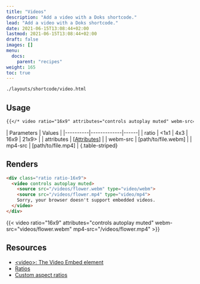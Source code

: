 ```yaml
---
title: "Videos"
description: "Add a video with a Doks shortcode."
lead: "Add a video with a Doks shortcode."
date: 2021-06-15T13:08:44+02:00
lastmod: 2021-06-15T13:08:44+02:00
draft: false
images: []
menu:
  docs:
    parent: "recipes"
weight: 165
toc: true
---
```


```bash
./layouts/shortcode/video.html
```

## Usage

```md
{{</* video ratio="16x9" attributes="controls autoplay muted" webm-src="videos/flower.webm" mp4-src="videos/flower.mp4" */>}}
```

| Parameters | Values |
|----------|-------------|------|
| ratio | <1x1 \| 4x3 \| 16x9 \| 21x9> |
| attributes | [[Attributes](https://developer.mozilla.org/en-US/docs/Web/HTML/Element/video#attributes)] |
| webm-src | [path/to/file.webm] |
| mp4-src | [path/to/file.mp4] |
{.table-striped}

## Renders

```html
<div class="ratio ratio-16x9">
  <video controls autoplay muted>
    <source src="/videos/flower.webm" type="video/webm">
    <source src="/videos/flower.mp4" type="video/mp4">
    Sorry, your browser doesn't support embedded videos.
  </video>
</div>
```

{{< video ratio="16x9" attributes="controls autoplay muted" webm-src="videos/flower.webm" mp4-src="/videos/flower.mp4" >}}

## Resources

- [\<video\>: The Video Embed element](https://developer.mozilla.org/en-US/docs/Web/HTML/Element/video)
- [Ratios](https://getbootstrap.com/docs/5.0/helpers/ratio/)
- [Custom aspect ratios](https://getbootstrap.com/docs/5.0/helpers/ratio/#sass-map)
